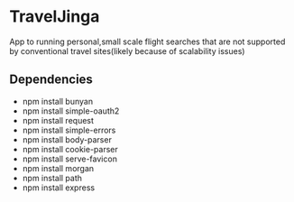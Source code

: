 # TravelJinga
App to running personal,small scale flight searches that are not supported by conventional travel sites(likely because of scalability issues)


## Dependencies
- npm install bunyan
- npm install simple-oauth2
- npm install request
- npm install simple-errors
- npm install body-parser
- npm install cookie-parser
- npm install serve-favicon
- npm install morgan
- npm install path
- npm install express

